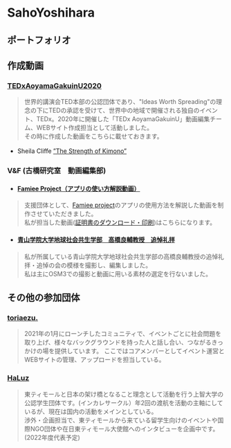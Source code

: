 # SahoYoshihara
## ポートフォリオ

## 作成動画
### [TEDxAoyamaGakuinU2020](https://www.facebook.com/tedxaogaku17/?ref=page_internal)
> 世界的講演会TED本部の公認団体であり、"Ideas Worth Spreading"の理念の下にTEDの承認を受けて、世界中の地域で開催される独自のイベント、TEDx。2020年に開催した「TEDx AoyamaGakuinU」動画編集チーム、WEBサイト作成担当として活動しました。<br>その時に作成した動画をこちらに載せておきます。
* Sheila Cliffe [”The Strength of Kimono”](https://youtu.be/lkgamOm8adE)　

### V&F (古橋研究室　動画編集部)
* #### [Famiee Project（アプリの使い方解説動画）](https://youtube.com/playlist?list=PLD4_n-P_8EEd3Lf5Ncs3Ia_sylAfF3ljZ)
> 支援団体として、[Famiee project](https://www.famiee.com/top/)のアプリの使用方法を解説した動画を制作させていただきました。<br>私が担当した動画([証明書のダウンロード・印刷](https://youtu.be/KY-s03fM5iE?list=PLD4_n-P_8EEd3Lf5Ncs3Ia_sylAfF3ljZ))はこちらになります。

* #### [青山学院大学地球社会共生学部　高橋良輔教授　追悼礼拝](https://youtu.be/SuKt5RLlFiA)
> 私が所属している青山学院大学地球社会共生学部の高橋良輔教授の追悼礼拝・追悼の会の模様を撮影し、編集しました。<br>私は主にOSM3での撮影と動画に用いる素材の選定を行ないました。

## その他の参加団体
### [toriaezu.](https://www.toriaezu.org)
>2021年の1月にローンチしたコミュニティで、イベントごとに社会問題を取り上げ、様々なバックグラウンドを持った人と話し合い、つながるきっかけの場を提供しています。
>ここではコアメンバーとしてイベント運営とWEBサイトの管理、アップロードを担当している。

### [HaLuz](https://www.facebook.com/haluz2014/)
>東ティモールと日本の架け橋となること理念として活動を行う上智大学の公認学生団体です。(インカレサークル）年2回の渡航を活動の主軸にしているが、現在は国内の活動をメインとしている。<br>渉外・企画担当で、東ティモールから来ている留学生向けのイベントや国際NGO団体や在日東ティモール大使館へのインタビューを企画中です。(2022年度代表予定)
